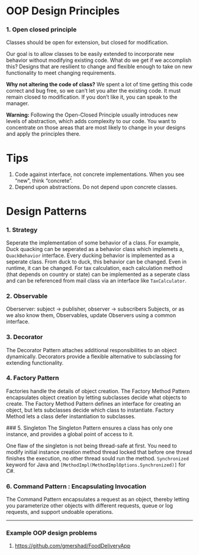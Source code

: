 # OOP Design Principles
### 1. Open closed principle
Classes should be open for extension, but closed for modification.

Our goal is to allow classes to be easily extended to incorporate new behavior without modifying existing code. What do we get if we accomplish this? Designs that are resilient to change and flexible enough to take on new functionality to meet changing requirements.

**Why not altering the code of class?**
We spent a lot of time getting this code correct and bug free, so we can’t let you alter the existing code. It must remain closed to modification. If you don’t like it, you can speak to the manager.


**Warning:**
Following the Open-Closed Principle usually introduces new levels of abstraction, which adds complexity to our code. You want to concentrate on those areas that are most likely to change in your designs and apply the principles there.



# Tips
1. Code against interface, not concrete implementations. When you see “new”, think “concrete”.
2. Depend upon abstractions. Do not depend upon concrete classes.



# Design Patterns

### 1. Strategy
Seperate the implementation of some behavior of a class. For example, Duck quacking can be seperated as a behavior class which implemets a, `QuackBehavior` interface. Every ducking behavior is implemented as a seperate class. From duck to duck, this behavior can be changed. Even in runtime, it can be changed. For tax calculation, each calculation method (that depends on country or state) can be implemented as a seperate class and can be referenced from mail class via an interface like `TaxCalculator`.

### 2. Observable
Oberserver: subject -> publisher, observer -> subscribers
Subjects, or as we also know them, Observables, update Observers using a common interface.

### 3. Decorator
The Decorator Pattern attaches additional responsibilities to an object dynamically. Decorators provide a flexible alternative to subclassing for extending functionality.

### 4. Factory Pattern
Factories handle the details of object creation. The Factory Method Pattern encapsulates object creation by letting subclasses decide what objects to create. 
The Factory Method Pattern defines an interface for creating an object, but lets subclasses decide which class to instantiate. Factory Method lets a class defer instantiation to subclasses.

### 5. Singleton
The Singleton Pattern ensures a class has only one instance, and provides a global point of access to it.

One flaw of the singleton is not being thread-safe at first. You need to modify initial instance creation method thread locked that before one thread finishes the execution, no other thread sould run the method. `Synchronized` keyword for Java and `[MethodImpl(MethodImplOptions.Synchronized)]` for C#.

### 6. Command Pattern : Encapsulating Invocation
The Command Pattern encapsulates a request as an object, thereby letting you parameterize other objects with different requests, queue or log requests, and support undoable operations.



----

### Example OOP design problems
1. https://github.com/gmershad/FoodDeliveryApp